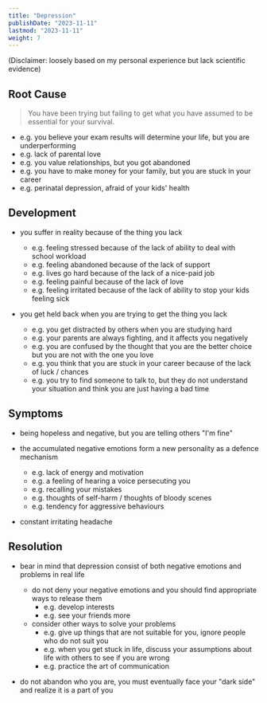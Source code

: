```yaml
---
title: "Depression"
publishDate: "2023-11-11"
lastmod: "2023-11-11"
weight: 7
---
```


(Disclaimer: loosely based on my personal experience but lack scientific evidence)

## Root Cause

> You have been trying but failing to get what you have assumed to be essential for your survival.

- e.g. you believe your exam results will determine your life, but you are underperforming
- e.g. lack of parental love
- e.g. you value relationships, but you got abandoned
- e.g. you have to make money for your family, but you are stuck in your career
- e.g. perinatal depression, afraid of your kids' health

## Development

- you suffer in reality because of the thing you lack

  - e.g. feeling stressed because of the lack of ability to deal with school workload
  - e.g. feeling abandoned because of the lack of support
  - e.g. lives go hard because of the lack of a nice-paid job
  - e.g. feeling painful because of the lack of love
  - e.g. feeling irritated because of the lack of ability to stop your kids feeling sick

- you get held back when you are trying to get the thing you lack

  - e.g. you get distracted by others when you are studying hard
  - e.g. your parents are always fighting, and it affects you negatively
  - e.g. you are confused by the thought that you are the better choice but you are not with the one you love
  - e.g. you think that you are stuck in your career because of the lack of luck / chances
  - e.g. you try to find someone to talk to, but they do not understand your situation and think you are just having a bad time

## Symptoms

- being hopeless and negative, but you are telling others "I'm fine"

- the accumulated negative emotions form a new personality as a defence mechanism

  - e.g. lack of energy and motivation
  - e.g. a feeling of hearing a voice persecuting you
  - e.g. recalling your mistakes
  - e.g. thoughts of self-harm / thoughts of bloody scenes
  - e.g. tendency for aggressive behaviours

- constant irritating headache

## Resolution

- bear in mind that depression consist of both negative emotions and problems in real life

  - do not deny your negative emotions and you should find appropriate ways to release them
    - e.g. develop interests
    - e.g. see your friends more
  - consider other ways to solve your problems
    - e.g. give up things that are not suitable for you, ignore people who do not suit you
    - e.g. when you get stuck in life, discuss your assumptions about life with others to see if you are wrong
    - e.g. practice the art of communication

- do not abandon who you are, you must eventually face your "dark side" and realize it is a part of you
